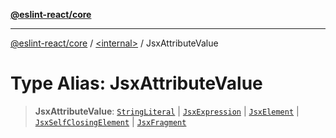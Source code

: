 [**@eslint-react/core**](../../README.md)

***

[@eslint-react/core](../../README.md) / [\<internal\>](../README.md) / JsxAttributeValue

# Type Alias: JsxAttributeValue

> **JsxAttributeValue**: [`StringLiteral`](../interfaces/StringLiteral.md) \| [`JsxExpression`](../interfaces/JsxExpression.md) \| [`JsxElement`](../interfaces/JsxElement.md) \| [`JsxSelfClosingElement`](../interfaces/JsxSelfClosingElement.md) \| [`JsxFragment`](../interfaces/JsxFragment.md)

